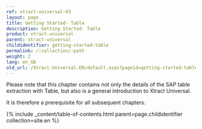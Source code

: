 ```yaml
---
ref: xtract-universal-03
layout: page
title: Getting Started- Table
description: Getting Started- Table
product: xtract-universal
parent: xtract-universal
childidentifier: getting-started-table
permalink: /:collection/:path
weight: 2
lang: en_GB
old_url: /Xtract-Universal-EN/default.aspx?pageid=getting-started-table
---
```


Please note that this chapter contains not only the details of the SAP table extraction with Table, but also is a general introduction to Xtract Universal.

It is therefore a prerequisite for all subsequent chapters.


{% include _content/table-of-contents.html parent=page.childidentifier collection=site.en %}